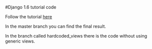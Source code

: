 #Django 1.6 tutorial code

Follow the tutorial [here](https://docs.djangoproject.com/en/1.6/intro/tutorial01/)

In the master branch you can find the final result.

In the branch called hardcoded_views there is the code without using generic views.
